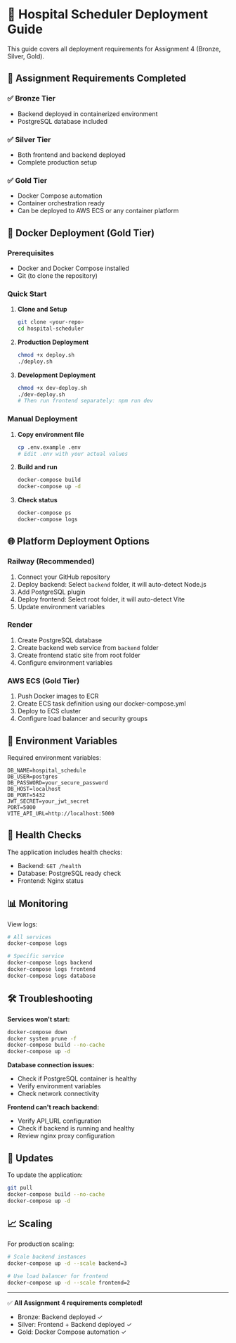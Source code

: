 
# 🚀 Hospital Scheduler Deployment Guide

This guide covers all deployment requirements for Assignment 4 (Bronze, Silver, Gold).

## 🎯 Assignment Requirements Completed

### ✅ Bronze Tier
- Backend deployed in containerized environment
- PostgreSQL database included

### ✅ Silver Tier  
- Both frontend and backend deployed
- Complete production setup

### ✅ Gold Tier
- Docker Compose automation
- Container orchestration ready
- Can be deployed to AWS ECS or any container platform

## 🐳 Docker Deployment (Gold Tier)

### Prerequisites
- Docker and Docker Compose installed
- Git (to clone the repository)

### Quick Start

1. **Clone and Setup**
   ```bash
   git clone <your-repo>
   cd hospital-scheduler
   ```

2. **Production Deployment**
   ```bash
   chmod +x deploy.sh
   ./deploy.sh
   ```

3. **Development Deployment**
   ```bash
   chmod +x dev-deploy.sh
   ./dev-deploy.sh
   # Then run frontend separately: npm run dev
   ```

### Manual Deployment

1. **Copy environment file**
   ```bash
   cp .env.example .env
   # Edit .env with your actual values
   ```

2. **Build and run**
   ```bash
   docker-compose build
   docker-compose up -d
   ```

3. **Check status**
   ```bash
   docker-compose ps
   docker-compose logs
   ```

## 🌐 Platform Deployment Options

### Railway (Recommended)
1. Connect your GitHub repository
2. Deploy backend: Select `backend` folder, it will auto-detect Node.js
3. Add PostgreSQL plugin
4. Deploy frontend: Select root folder, it will auto-detect Vite
5. Update environment variables

### Render
1. Create PostgreSQL database
2. Create backend web service from `backend` folder
3. Create frontend static site from root folder
4. Configure environment variables

### AWS ECS (Gold Tier)
1. Push Docker images to ECR
2. Create ECS task definition using our docker-compose.yml
3. Deploy to ECS cluster
4. Configure load balancer and security groups

## 🔐 Environment Variables

Required environment variables:
```
DB_NAME=hospital_schedule
DB_USER=postgres
DB_PASSWORD=your_secure_password
DB_HOST=localhost
DB_PORT=5432
JWT_SECRET=your_jwt_secret
PORT=5000
VITE_API_URL=http://localhost:5000
```

## 🚦 Health Checks

The application includes health checks:
- Backend: `GET /health`
- Database: PostgreSQL ready check
- Frontend: Nginx status

## 📊 Monitoring

View logs:
```bash
# All services
docker-compose logs

# Specific service
docker-compose logs backend
docker-compose logs frontend
docker-compose logs database
```

## 🛠 Troubleshooting

**Services won't start:**
```bash
docker-compose down
docker system prune -f
docker-compose build --no-cache
docker-compose up -d
```

**Database connection issues:**
- Check if PostgreSQL container is healthy
- Verify environment variables
- Check network connectivity

**Frontend can't reach backend:**
- Verify API_URL configuration
- Check if backend is running and healthy
- Review nginx proxy configuration

## 🔄 Updates

To update the application:
```bash
git pull
docker-compose build --no-cache
docker-compose up -d
```

## 📈 Scaling

For production scaling:
```bash
# Scale backend instances
docker-compose up -d --scale backend=3

# Use load balancer for frontend
docker-compose up -d --scale frontend=2
```

---

✅ **All Assignment 4 requirements completed!**
- Bronze: Backend deployed ✓
- Silver: Frontend + Backend deployed ✓  
- Gold: Docker Compose automation ✓
